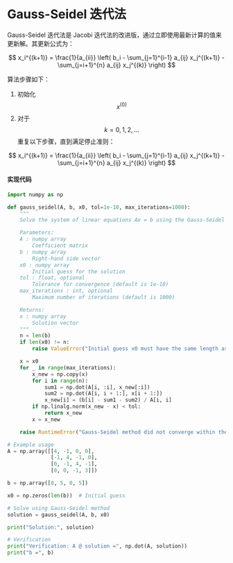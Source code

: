 # Gauss-Seidel 迭代法

Gauss-Seidel 迭代法是 Jacobi 迭代法的改进版，通过立即使用最新计算的值来更新解。其更新公式为：

$$
x_i^{(k+1)} = \frac{1}{a_{ii}} \left( b_i - \sum_{j=1}^{i-1} a_{ij} x_j^{(k+1)} - \sum_{j=i+1}^{n} a_{ij} x_j^{(k)} \right)
$$

算法步骤如下：

1. 初始化 $$x^{(0)}$$
2. 对于 $$k = 0, 1, 2, \ldots$$ 重复以下步骤，直到满足停止准则：

$$
x_i^{(k+1)} = \frac{1}{a_{ii}} \left( b_i - \sum_{j=1}^{i-1} a_{ij} x_j^{(k+1)} - \sum_{j=i+1}^{n} a_{ij} x_j^{(k)} \right)
$$

#### 实现代码

```python
import numpy as np

def gauss_seidel(A, b, x0, tol=1e-10, max_iterations=1000):
    """
    Solve the system of linear equations Ax = b using the Gauss-Seidel iterative method.

    Parameters:
    A : numpy array
        Coefficient matrix
    b : numpy array
        Right-hand side vector
    x0 : numpy array
        Initial guess for the solution
    tol : float, optional
        Tolerance for convergence (default is 1e-10)
    max_iterations : int, optional
        Maximum number of iterations (default is 1000)

    Returns:
    x : numpy array
        Solution vector
    """
    n = len(b)
    if len(x0) != n:
        raise ValueError("Initial guess x0 must have the same length as vector b.")

    x = x0
    for _ in range(max_iterations):
        x_new = np.copy(x)
        for i in range(n):
            sum1 = np.dot(A[i, :i], x_new[:i])
            sum2 = np.dot(A[i, i + 1:], x[i + 1:])
            x_new[i] = (b[i] - sum1 - sum2) / A[i, i]
        if np.linalg.norm(x_new - x) < tol:
            return x_new
        x = x_new

    raise RuntimeError("Gauss-Seidel method did not converge within the specified number of iterations.")

# Example usage
A = np.array([[4, -1, 0, 0],
              [-1, 4, -1, 0],
              [0, -1, 4, -1],
              [0, 0, -1, 3]])

b = np.array([0, 5, 0, 5])

x0 = np.zeros(len(b))  # Initial guess

# Solve using Gauss-Seidel method
solution = gauss_seidel(A, b, x0)

print("Solution:", solution)

# Verification
print("Verification: A @ solution =", np.dot(A, solution))
print("b =", b)

```
